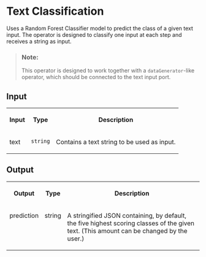 <!-- loio21c882a6964f4e00a634b291e519c4f3 -->

# Text Classification



Uses a Random Forest Classifier model to predict the class of a given text input. The operator is designed to classify one input at each step and receives a string as input.

> ### Note:  
> This operator is designed to work together with a `dataGenerator`-like operator, which should be connected to the text input port.



<a name="loio21c882a6964f4e00a634b291e519c4f3__section_vy3_zfx_v4b"/>

## Input


<table>
<tr>
<th valign="top">

Input

</th>
<th valign="top">

Type

</th>
<th valign="top">

Description

</th>
</tr>
<tr>
<td valign="top">

text

</td>
<td valign="top">

`string` 

</td>
<td valign="top">

Contains a text string to be used as input.

</td>
</tr>
</table>



<a name="loio21c882a6964f4e00a634b291e519c4f3__section_ozm_1gx_v4b"/>

## Output


<table>
<tr>
<th valign="top">

Output

</th>
<th valign="top">

Type

</th>
<th valign="top">

Description

</th>
</tr>
<tr>
<td valign="top">

prediction

</td>
<td valign="top">

string

</td>
<td valign="top">

A stringified JSON containing, by default, the five highest scoring classes of the given text. \(This amount can be changed by the user.\)

</td>
</tr>
</table>

